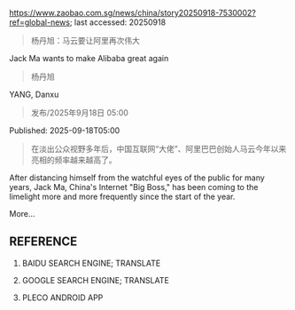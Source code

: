 https://www.zaobao.com.sg/news/china/story20250918-7530002?ref=global-news; last accessed: 20250918

> 杨丹旭：马云要让阿里再次伟大

Jack Ma wants to make Alibaba great again

> 杨丹旭

YANG, Danxu

> 发布/2025年9月18日 05:00

Published: 2025-09-18T05:00

> 在淡出公众视野多年后，中国互联网“大佬”、阿里巴巴创始人马云今年以来亮相的频率越来越高了。

After distancing himself from the watchful eyes of the public for many years, Jack Ma, China's Internet "Big Boss," has been coming to the limelight more and more frequently since the start of the year.

More...

## REFERENCE

1) BAIDU SEARCH ENGINE; TRANSLATE

2) GOOGLE SEARCH ENGINE; TRANSLATE

3) PLECO ANDROID APP